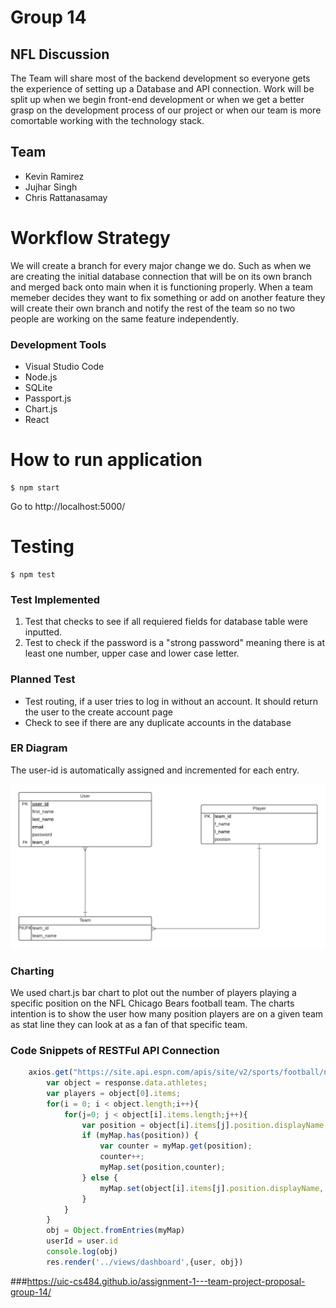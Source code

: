 # Group 14
## NFL Discussion

The Team will share most of the backend development so everyone gets the experience of setting up a Database and API connection.
Work will be split up when we begin front-end development or when we get a better grasp on the development process of our project or when our team is
more comortable working with the technology stack.

## Team
- Kevin Ramirez
- Jujhar Singh
- Chris Rattanasamay

# Workflow Strategy

We will create a branch for every major change we do. Such as when we are creating the initial database connection that will be on its own branch and merged back onto main when it is functioning properly. When a team memeber decides they want to fix something or add on another feature they will create their own branch and notify the rest of the team so no two people are working on the same feature independently.

### Development Tools
- Visual Studio Code 
- Node.js
- SQLite
- Passport.js
- Chart.js
- React

# How to run application
```
$ npm start
```
Go to http://localhost:5000/

# Testing
```
$ npm test
```
### Test Implemented
1. Test that checks to see if all requiered fields for database table were inputted.
2. Test to check if the password is a "strong password" meaning there is at least one number, upper case and lower case letter.

### Planned Test
- Test routing, if a user tries to log in without an account. It should return the user to the create account page
- Check to see if there are any duplicate accounts in the database

### ER Diagram
The user-id is automatically assigned and incremented for each entry.

![erdiagram.png](erdiagram.png)

### Charting
We used chart.js bar chart to plot out the number of players playing a specific position on the NFL Chicago Bears football team.
The charts intention is to show the user how many position players are on a given team as stat line they can look at as a fan of that specific team.

### Code Snippets of RESTFul API Connection

```javascript
    axios.get("https://site.api.espn.com/apis/site/v2/sports/football/nfl/teams/3/roster").then(function(response){
        var object = response.data.athletes;
        var players = object[0].items;
        for(i = 0; i < object.length;i++){
            for(j=0; j < object[i].items.length;j++){
                var position = object[i].items[j].position.displayName;
                if (myMap.has(position)) {
                    var counter = myMap.get(position);
                    counter++;
                    myMap.set(position,counter);
                } else {
                    myMap.set(object[i].items[j].position.displayName, 1);
                }
            }
        }
        obj = Object.fromEntries(myMap)
        userId = user.id
        console.log(obj)
        res.render('../views/dashboard',{user, obj})

```
###https://uic-cs484.github.io/assignment-1---team-project-proposal-group-14/
